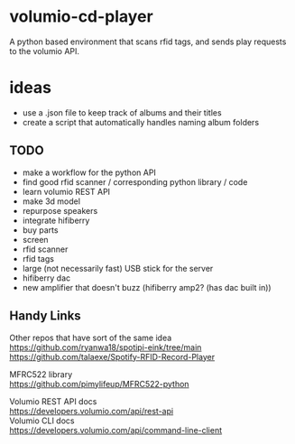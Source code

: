 # volumio-cd-player
A python based environment that scans rfid tags, and sends play requests to the volumio API.

# ideas
- use a .json file to keep track of albums and their titles
- create a script that automatically handles naming album folders


## TODO
- make a workflow for the python API
- find good rfid scanner / corresponding python library / code
- learn volumio REST API
- make 3d model
- repurpose speakers
- integrate hifiberry
- buy parts
-   screen
-   rfid scanner
-   rfid tags
-   large (not necessarily fast) USB stick for the server
-   hifiberry dac
-   new amplifier that doesn't buzz (hifiberry amp2? (has dac built in))

## Handy Links
Other repos that have sort of the same idea  
https://github.com/ryanwa18/spotipi-eink/tree/main  
https://github.com/talaexe/Spotify-RFID-Record-Player

MFRC522 library  
https://github.com/pimylifeup/MFRC522-python

Volumio REST API docs  
https://developers.volumio.com/api/rest-api  
Volumio CLI docs  
https://developers.volumio.com/api/command-line-client
